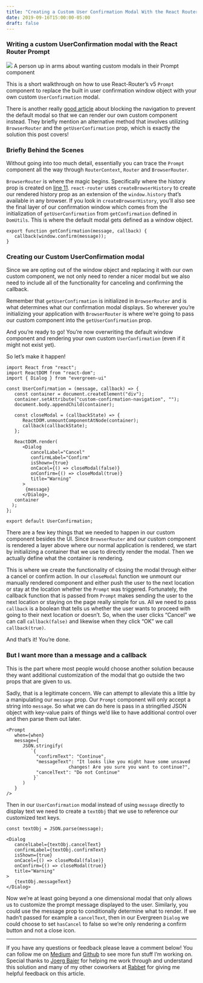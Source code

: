 ```yaml
---
title: "Creating a Custom User Confirmation Modal With the React Router Prompt"
date: 2019-09-16T15:00:00-05:00
draft: false
---
```


### Writing a custom UserConfirmation modal with the React Router Prompt

![](https://cdn-images-1.medium.com/max/2400/1*lYSWM1q3d5jGuZxGDK6iwQ.jpeg)
<span class="figcaption_hack">A person up in arms about wanting custom modals in their Prompt component</span>

This is a short walkthrough on how to use React-Router’s v5 `Prompt `component
to replace the built in user confirmation window object with your own custom
`UserConfirmation` modal.

There is another really [good
article](https://medium.com/@michaelchan_13570/using-react-router-v4-prompt-with-custom-modal-component-ca839f5faf39)
about blocking the navigation to prevent the default modal so that we can render
our own custom component instead. They briefly mention an alternative method
that involves utilizing `BrowserRouter` and the `getUserConfirmation` prop,
which is exactly the solution this post covers!

### Briefly Behind the Scenes

Without going into too much detail, essentially you can trace the `Prompt`
component all the way through `RouterContext`, `Router` and `BrowserRouter`.

`BrowserRouter` is where the magic begins. Specifically where the history prop
is created on [line
11](https://github.com/ReactTraining/react-router/blob/v5.0.0/packages/react-router-dom/modules/BrowserRouter.js).
`react-router` uses `createBrowserHistory` to create our rendered history prop
as an extension of the `window.history` that’s available in any browser. If you
look in `createBrowserHistory`, you’ll also see the final layer of our
confirmation window which comes from the initialization of `getUserConfirmation`
from `getConfirmation` defined in `DomUtils`. This is where the default modal
gets defined as a window object.

    export function getConfirmation(message, callback) {
       callback(window.confirm(message));
    }

### Creating our Custom UserConfirmation modal

Since we are opting out of the window object and replacing it with our own
custom component, we not only need to render a nicer modal but we also need to
include all of the functionality for canceling and confirming the callback.

Remember that `getUserConfirmation` is initialized in `BrowserRouter` and is
what determines what our confirmation modal displays. So wherever you’re
initializing your application with `BrowserRouter` is where we’re going to pass
our custom component into the `getUserConfirmation` prop.


And you’re ready to go! You’re now overwriting the default window component and
rendering your own custom `UserConfirmation` (even if it might not exist yet).

So let’s make it happen!

    import React from "react";
    import ReactDOM from "react-dom";
    import { Dialog } from "evergreen-ui"

    const UserConfirmation = (message, callback) => {
       const container = document.createElement("div");
       container.setAttribute("custom-confirmation-navigation", "");
       document.body.appendChild(container);

       const closeModal = (callbackState) => {
          ReactDOM.unmountComponentAtNode(container);
          callback(callbackState);
       };

       ReactDOM.render(
          <Dialog
             cancelLabel="Cancel"
             confirmLabel="Confirm"
             isShown={true}
             onCacel={() => closeModal(false)}
             onConfirm={() => closeModal(true)}
             title="Warning"
          >
           {message}
          </Dialog>,
       container
      );
    };

    export default UserConfirmation;

There are a few key things that we needed to happen in our custom component
besides the UI. Since `BrowserRouter` and our custom component is rendered a
layer above where our normal application is rendered, we start by initializing a
container that we use to directly render the modal. Then we actually define what
the container is rendering.

This is where we create the functionality of closing the modal through either a
cancel or confirm action. In our `closeModal` function we unmount our manually
rendered component and either push the user to the next location or stay at the
location whether the `Prompt` was triggered. Fortunately, the callback function
that is passed from `Prompt` makes sending the user to the next location or
staying on the page really simple for us. All we need to pass `callback` is a
boolean that tells us whether the user wants to proceed with going to their next
location or doesn’t. So, when the user clicks “Cancel” we can call
`callback(false)` and likewise when they click “OK” we call `callback(true)`.

And that’s it! You’re done.

### But I want more than a message and a callback

This is the part where most people would choose another solution because they
want additional customization of the modal that go outside the two props that
are given to us.

Sadly, that is a legitimate concern. We can attempt to alleviate this a little
by a manipulating our `message` prop. Our `Prompt` component will only accept a
string into `message`. So what we can do here is pass in a stringified JSON
object with key-value pairs of things we’d like to have additional control over
and then parse them out later.

    <Prompt
       when={when}
       message={
          JSON.stringify(
             `{
               "confirmText": "Continue",
               "messageText": "It looks like you might have some unsaved
                           changes! Are you sure you want to continue?",
               "cancelText": "Do not Continue"
              }`
          )
       }
    />

Then in our `UserConfirmation` modal instead of using `message` directly to
display text we need to create a `textObj` that we use to reference our
customized text keys.

    const textObj = JSON.parse(message);

    <Dialog
       cancelLabel={textObj.cancelText}
       confirmLabel={textObj.confirmText}
       isShown={true}
       onCacel={() => closeModal(false)}
       onConfirm={() => closeModal(true)}
       title="Warning"
    >
       {textObj.messageText}
    </Dialog>

Now we’re at least going beyond a one dimensional modal that only allows us to
customize the prompt message displayed to the user. Similarly, you could use the
message prop to conditionally determine what to render. If we hadn’t passed for
example a `cancelText`, then in our Evergreen `Dialog` we could choose to set
`hasCancel` to false so we’re only rendering a confirm button and not a close
icon.

*****

If you have any questions or feedback please leave a comment below! You can
follow me on [Medium](https://medium.com/@ivymarkwell) and
[Github](https://github.com/ivymarkwell) to see more fun stuff I’m working on.
Special thanks to [Joerg Baier](https://medium.com/u/f27d2add6165) for helping
me work through and understand this solution and many of my other coworkers at
[Rabbet](https://rabbet.com/) for giving me helpful feedback on this article.
